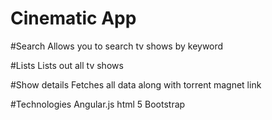 # Cinematic App

#Search
  Allows you to search tv shows by keyword

#Lists
  Lists out all tv shows

#Show details 
Fetches all data along with torrent magnet  link

#Technologies 
  Angular.js
  html 5
  Bootstrap

